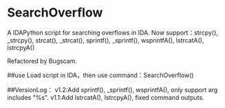 # SearchOverflow
A IDAPython script for searching overflows in IDA. 
Now support：strcpy(), _strcpy(), strcat(), _strcat(), sprintf(), _sprintf(), wsprintfA(), lstrcatA(), lstrcpyA()

Refactored by Bugscam.

##use
Load script in IDA，then use command：SearchOverflow()

##VersionLog：
v1.2:Add sprintf(), _sprintf(), wsprintfA(), only support arg includes "%s".
v1.1:Add lstrcatA(), lstrcpyA(), fixed command outputs.
